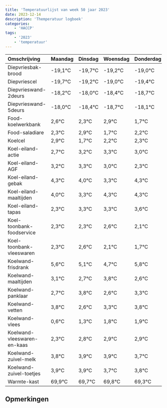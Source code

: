 ```yaml
---
title: 'Temperatuurlijst van week 50 jaar 2023'
date: 2023-12-14
description: 'Themperatuur logboek'
categories:
    - 'HACCP'
tags:
    - '2023'
    - 'temperatuur'
---
```

|Omschrijving|Maandag|Dinsdag|Woensdag|Donderdag|Vrijdag|Zaterdag|Zondag|
|:---|:---|:---|:---|:---|:---|:---|:---|
|Diepvriesbak-brood|-19,1°C|-19,7°C|-19,2°C|-19,0°C| | | |
|Diepvriescel|-19,7°C|-19,2°C|-19,0°C|-19,4°C| | | |
|Diepvrieswand-2deurs|-18,2°C|-18,0°C|-18,4°C|-18,7°C| | | |
|Diepvrieswand-5deurs|-18,0°C|-18,4°C|-18,7°C|-18,1°C| | | |
|Food-koelwerkbank|2,6°C|2,3°C|2,9°C|1,7°C| | | |
|Food-saladiare|2,3°C|2,9°C|1,7°C|2,2°C| | | |
|Koelcel|2,9°C|1,7°C|2,2°C|2,3°C| | | |
|Koel-eiland-actie|2,7°C|3,2°C|3,3°C|3,0°C| | | |
|Koel-eiland-AGF|3,2°C|3,3°C|3,0°C|2,3°C| | | |
|Koel-eiland-gebak|4,3°C|4,0°C|3,3°C|4,3°C| | | |
|Koel-eiland-maaltijden|4,0°C|3,3°C|4,3°C|4,3°C| | | |
|Koel-eiland-tapas|2,3°C|3,3°C|3,3°C|3,6°C| | | |
|Koel-toonbank-foodservice|2,3°C|2,3°C|2,6°C|2,1°C| | | |
|Koel-toonbank-vleeswaren|2,3°C|2,6°C|2,1°C|1,7°C| | | |
|Koelwand-frisdrank|5,6°C|5,1°C|4,7°C|5,8°C| | | |
|Koelwand-maaltijden|3,1°C|2,7°C|3,8°C|2,6°C| | | |
|Koelwand-panklaar|2,7°C|3,8°C|2,6°C|3,3°C| | | |
|Koelwand-vetten|3,8°C|2,6°C|3,3°C|3,8°C| | | |
|Koelwand-vlees|0,6°C|1,3°C|1,8°C|1,9°C| | | |
|Koelwand-vleeswaren-en-kaas|2,3°C|2,8°C|2,9°C|2,9°C| | | |
|Koelwand-zuivel-melk|3,8°C|3,9°C|3,9°C|3,7°C| | | |
|Koelwand-zuivel-toetjes|3,9°C|3,9°C|3,7°C|3,8°C| | | |
|Warmte-kast|69,9°C|69,7°C|69,8°C|69,3°C| | | |

## Opmerkingen


